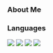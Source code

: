 ### About Me



### Languages

<IMG src="https://img.shields.io/badge/-Python-blue?logo=python&logoColor=yellow&style=for-the-badge" />
<IMG src="https://img.shields.io/badge/-Javascript-yellow?logo=javascript&style=for-the-badge" />
<IMG src="https://img.shields.io/badge/-NodeJs-green?logo=339933&style=for-the-badge" />
<IMG src="https://img.shields.io/badge/-Ruby-red?logo=ruby&style=for-the-badge" />
